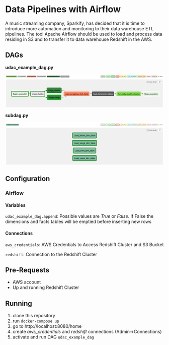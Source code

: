 # Data Pipelines with Airflow

A music streaming company, Sparkify, has decided that it is time to introduce more automation and monitoring to their data warehouse ETL pipelines.
The tool Apache Airflow should be used to load and process data residing in S3 and to transfer it to data warehouse Redshift in the AWS.

## DAGs

**udac_example_dag.py**

![DAG](https://github.com/euweb/DataPipelines/blob/main/dag.png?raw=true)

**subdag.py**

![Sub-DAG](https://github.com/euweb/DataPipelines/blob/main/subdag.png?raw=true)

## Configuration

### Airflow

#### Variables

`udac_example_dag.append`: Possible values are _True_ or _False_. If False the dimensions and facts tables will be emptied before inserting new rows

#### Connections

`aws_credentials`: AWS Credentials to Access Redshift Cluster and S3 Bucket

`redshift`: Connection to the Redshift Cluster

## Pre-Requests

  - AWS account
  - Up and running Redshift Cluster

## Running

1. clone this repository
2. run `docker-compose up`
3. go to http://localhost:8080/home
4. create _aws_credentials_ and _redshift_ connections (Admin->Connections)
5. activate and run DAG `udac_example_dag`
